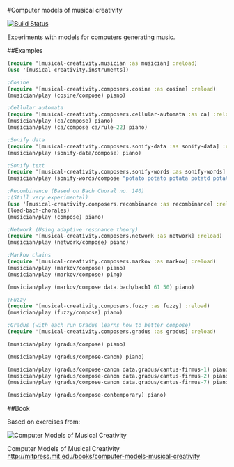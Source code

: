 #Computer models of musical creativity

[![Build Status](https://travis-ci.org/josephwilk/musical-creativity.png?branch=master)](https://travis-ci.org/josephwilk/musical-creativity)

Experiments with models for computers generating music.

##Examples

```clojure
(require '[musical-creativity.musician :as musician] :reload)
(use '[musical-creativity.instruments])

;Cosine
(require '[musical-creativity.composers.cosine :as cosine] :reload)
(musician/play (cosine/compose) piano)

;Cellular automata
(require '[musical-creativity.composers.cellular-automata :as ca] :reload)
(musician/play (ca/compose) piano)
(musician/play (ca/compose ca/rule-22) piano)

;Sonify data
(require '[musical-creativity.composers.sonify-data :as sonify-data] :reload)
(musician/play (sonify-data/compose) piano)

;Sonify text
(require '[musical-creativity.composers.sonify-words :as sonify-words] :reload)
(musician/play (sonify-words/compose "potato potato potata potatd potate potatk") piano)

;Recombinance (Based on Bach Choral no. 140)
;(Still very experimental)
(use '[musical-creativity.composers.recombinance :as recombinance] :reload)
(load-bach-chorales)
(musician/play (compose) piano)

;Network (Using adaptive resonance theory)
(require '[musical-creativity.composers.network :as network] :reload)
(musician/play (network/compose) piano)

;Markov chains
(require '[musical-creativity.composers.markov :as markov] :reload)
(musician/play (markov/compose) piano)
(musician/play (markov/compose) ping)

(musician/play (markov/compose data.bach/bach1 61 50) piano)

;Fuzzy
(require '[musical-creativity.composers.fuzzy :as fuzzy] :reload)
(musician/play (fuzzy/compose) piano)

;Gradus (with each run Gradus learns how to better compose)
(require '[musical-creativity.composers.gradus :as gradus] :reload)

(musician/play (gradus/compose) piano)

(musician/play (gradus/compose-canon) piano)

(musician/play (gradus/compose-canon data.gradus/cantus-firmus-1) piano)
(musician/play (gradus/compose-canon data.gradus/cantus-firmus-2) piano)
(musician/play (gradus/compose-canon data.gradus/cantus-firmus-7) piano)

(musician/play (gradus/compose-contemporary) piano)
```

##Book

Based on exercises from:

![Computer Models of Musical Creativity](http://mitpress.mit.edu/covers/9780262033381.jpg)

Computer Models of Musical Creativity http://mitpress.mit.edu/books/computer-models-musical-creativity
